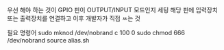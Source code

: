 우선 해야 하는 것이 
GPIO 핀이 OUTPUT/INPUT 모드인지 세팅
해당 핀에 입력장치 또는 출력장치를 연결하고
이후 개발자가 직접 ㅆ는 것

필요 명령어
sudo mknod /dev/nobrand c 100 0
sudo chmod 666 /dev/nobrand
source alias.sh
